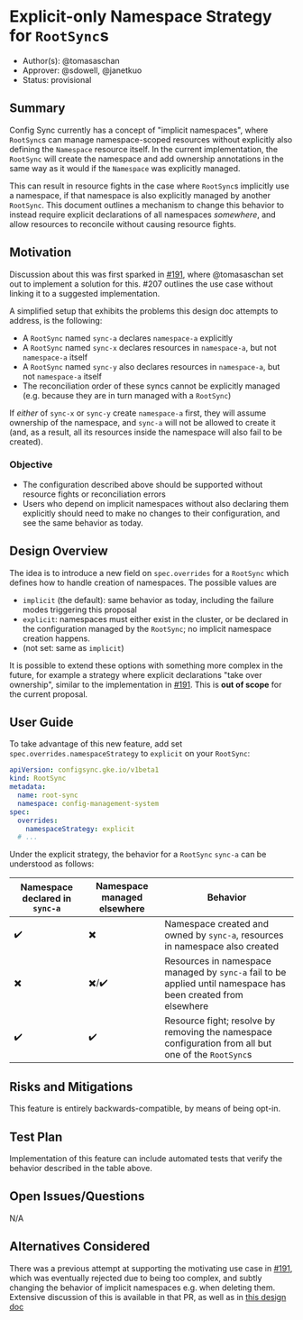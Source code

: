 # Explicit-only Namespace Strategy for `RootSync`s

* Author(s): @tomasaschan
* Approver: @sdowell, @janetkuo
* Status: provisional

## Summary

Config Sync currently has a concept of "implicit namespaces", where `RootSync`s can manage
namespace-scoped resources without explicitly also defining the `Namespace` resource itself.
In the current implementation, the `RootSync` will create the namespace and add ownership
annotations in the same way as it would if the `Namespace` was explicitly managed.

This can result in resource fights in the case where `RootSync`s implicitly use a namespace,
if that namespace is also explicitly managed by another `RootSync`. This document outlines
a mechanism to change this behavior to instead require explicit declarations of all namespaces
_somewhere_, and allow resources to reconcile without causing resource fights.

## Motivation

Discussion about this was first sparked in [#191][191], where @tomasaschan set out to implement a
solution for this. #207 outlines the use case without linking it to a suggested implementation.

A simplified setup that exhibits the problems this design doc attempts to address, is the following:

* A `RootSync` named `sync-a` declares `namespace-a` explicitly
* A `RootSync` named `sync-x` declares resources in `namespace-a`, but not `namespace-a` itself
* A `RootSync` named `sync-y` also declares resources in `namespace-a`, but not `namespace-a` itself
* The reconciliation order of these syncs cannot be explicitly managed (e.g. because they are in turn
  managed with a `RootSync`)

If _either_ of `sync-x` or `sync-y` create `namespace-a` first, they will assume ownership of the
namespace, and `sync-a` will not be allowed to create it (and, as a result, all its resources inside
the namespace will also fail to be created).

### Objective

* The configuration described above should be supported without resource fights or reconciliation errors
* Users who depend on implicit namespaces without also declaring them explicitly should need to make
  no changes to their configuration, and see the same behavior as today.

## Design Overview

The idea is to introduce a new field on `spec.overrides` for a `RootSync` which defines how to handle
creation of namespaces. The possible values are

* `implicit` (the default): same behavior as today, including the failure modes triggering this proposal
* `explicit`: namespaces must either exist in the cluster, or be declared in the configuration managed
  by the `RootSync`; no implicit namespace creation happens.
* (not set: same as `implicit`)

It is possible to extend these options with something more complex in the future, for example a
strategy where explicit declarations "take over ownership", similar to the implementation in [#191][191].
This is **out of scope** for the current proposal.

## User Guide

To take advantage of this new feature, add set `spec.overrides.namespaceStrategy` to `explicit` on
your `RootSync`:

```yaml
apiVersion: configsync.gke.io/v1beta1
kind: RootSync
metadata:
  name: root-sync
  namespace: config-management-system
spec:
  overrides:
    namespaceStrategy: explicit
  # ...
```

Under the explicit strategy, the behavior for a `RootSync` `sync-a` can be understood as follows:

| Namespace declared in `sync-a` | Namespace managed elsewhere | Behavior                                                                                                      |
| ------------------------------ | --------------------------- | ------------------------------------------------------------------------------------------------------------- |
| ✔️                              | ✖️                           | Namespace created and owned by `sync-a`, resources in namespace also created                                  |
| ✖️                              | ✖️/✔️                         | Resources in namespace managed by `sync-a` fail to be applied until namespace has been created from elsewhere |
| ✔️                              | ✔️                           | Resource fight; resolve by removing the namespace configuration from all but one of the `RootSync`s           |

## Risks and Mitigations

This feature is entirely backwards-compatible, by means of being opt-in.

## Test Plan

Implementation of this feature can include automated tests that verify the behavior described in the
table above.

## Open Issues/Questions

N/A

## Alternatives Considered

There was a previous attempt at supporting the motivating use case in [#191][191], which was eventually
rejected due to being too complex, and subtly changing the behavior of implicit namespaces e.g. when
deleting them. Extensive discussion of this is available in that PR, as well as in [this design doc][doc]

[191]: https://github.com/GoogleContainerTools/kpt-config-sync/pull/191
[doc]: https://docs.google.com/document/d/1QK-vMQkcjmgKqaqI7fBBpejwr2eJsWu7lzO1q3PQqe4/edit
